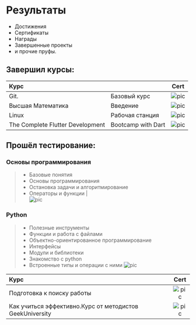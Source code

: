 # Результаты

+ Достижения
+ Сертификаты
+ Награды
+ Завершенные проекты
+ и прочие пруфы.

## Завершил курсы:
|Курс||Cert|
:---|:--|:--:|
|Git.| Базовый курс |![pic](https://geekbrains.ru/certificates/1119932.jpg)
|Высшая Математика|Введение|![pic](https://geekbrains.ru/certificates/1061777.jpg)
|Linux |Рабочая станция|![pic](https://geekbrains.ru/certificates/1061630.jpg)
|The Complete Flutter Development |Bootcamp with Dart|![pic](https://udemy-certificate.s3.amazonaws.com/image/UC-6a7519bb-8869-4117-8757-ef144093d9f0.jpg)



## Прошёл тестирование:
### Основы программирования
> - Базовые понятия
> - Основы программирования
> - Остановка задачи и алгоритмирование
> - Операторы и функции |  
> ![pic](https://geekbrains.ru/certificates/1113441.jpg)

### Python
> - Полезные инструменты
> - Функции и работа с файлами
> - Объектно-ориентированное программирование
> - Интерфейсы
> - Модули и библиотеки
> - Знакомство с python
> - Встроенные типы и операции с ними
> ![pic](https://geekbrains.ru/certificates/1113415.jpg)

|Курс|Cert|
:---|:--:|
|Подготовка к поиску работы|![pic](https://geekbrains.ru/certificates/1061414.jpg)
|Как учиться эффективно.Курс от методистов GeekUniversity|![pic](https://geekbrains.ru/certificates/1061577.jpg)